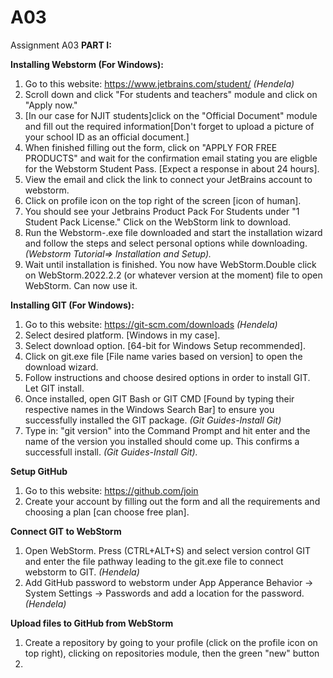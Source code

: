 # A03
Assignment A03
**PART I:**

**Installing Webstorm (For Windows):**
1. Go to this website: https://www.jetbrains.com/student/  *(Hendela)*
2. Scroll down and click "For students and teachers" module and click on "Apply now."
3. [In our case for NJIT students]click on the "Official Document" module and fill out the required information[Don't forget to upload a picture of your school ID as an official document.]
5. When finished filling out the form, click on "APPLY FOR FREE PRODUCTS" and wait for the confirmation email stating you are eligble for the Webstorm Student Pass. [Expect a response in about 24 hours].
6. View the email and click the link to connect your JetBrains account to webstorm. 
7. Click on profile icon on the top right of the screen [icon of human].
8. You should see your Jetbrains Product Pack For Students under "1 Student Pack License." Click on the WebStorm link to download. 
9. Run the Webstorm-.exe file downloaded and start the installation wizard and follow the steps and select personal options while downloading. *(Webstorm Tutorial=> Installation and Setup).*
10. Wait until installation is finished. You now have WebStorm.Double click on WebStorm.2022.2.2 (or whatever version at the moment) file to open WebStorm. Can now use it.


**Installing GIT (For Windows):**
1. Go to this website: https://git-scm.com/downloads *(Hendela)*
2. Select desired platform. [Windows in my case].
3. Select download option. [64-bit for Windows Setup recommended]. 
4. Click on git.exe file [File name varies based on version] to open the download wizard. 
5. Follow instructions and choose desired options in order to install GIT. Let GIT install. 
6. Once installed, open GIT Bash or GIT CMD [Found by typing their respective names in the Windows Search Bar] to ensure you successfully installed the GIT package. *(Git Guides-Install Git)*
8. Type in: "git version" into the Command Prompt and hit enter and the name of the version you installed should come up. This confirms a successfull install. *(Git Guides-Install Git).*


**Setup GitHub**
1. Go to this website: https://github.com/join
2. Create your account by filling out the form and all the requirements and choosing a plan [can choose free plan]. 

**Connect GIT to WebStorm**
1. Open WebStorm. Press (CTRL+ALT+S) and select version control GIT and enter the file pathway leading to the git.exe file to connect webstorm to GIT. *(Hendela)*
2. Add GitHub password to webstorm under App Apperance Behavior -> System Settings -> Passwords and add a location for the password.*(Hendela)*

**Upload files to GitHub from WebStorm**
1. Create a repository by going to your profile (click on the profile icon on top right), clicking on  repositories module, then the green "new" button
2. 
